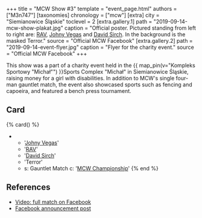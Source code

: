+++
title = "MCW Show #3"
template = "event_page.html"
authors = ["M3n747"]
[taxonomies]
chronology = ["mcw"]
[extra]
city = "Siemianowice Śląskie"
toclevel = 2
[extra.gallery.1]
path = "2019-09-14-mcw-show-plakat.jpg"
caption = "Official poster. Pictured standing from left to right are: [RAV](@/w/rav.md), [Johny Vegas](@/w/johny-vegas.md) and [David Sirch](@/w/sinister.md). In the background is the masked Terror."
source = "Official MCW Facebook"
[extra.gallery.2]
path = "2019-09-14-event-flyer.jpg"
caption = "Flyer for the charity event."
source = "Official MCW Facebook"
+++

This show was a part of a charity event held in the {{ map_pin(v="Kompleks Sportowy &quot;Michał&quot;") }}Sports Complex "Michał" in Siemianowice Śląskie, raising money for a girl with disabilities. In addition to MCW's single four-man gauntlet match, the event also showcased sports such as fencing and capoeira, and featured a bench press tournament.

## Card

{% card() %}
- - '[Johny Vegas](@/w/johny-vegas.md)'
  - '[RAV](@/w/rav.md)'
  - '[David Sirch](@/w/sinister.md)'
  - 'Terror'
  - s: Gauntlet Match
    c: '[MCW Championship](@/c/mcw-championship.md)'
{% end %}

## References

* [Video: full match on Facebook](https://www.facebook.com/watch/?v=676809339469357)
* [Facebook announcement post](https://www.facebook.com/minecitywrestling/posts/pfbid0yobCocxacSdatiLm5e936n8r2xZteNweMfYVdKq6t4PMXkjBsjJRmPvuYPeDqJoxl)
